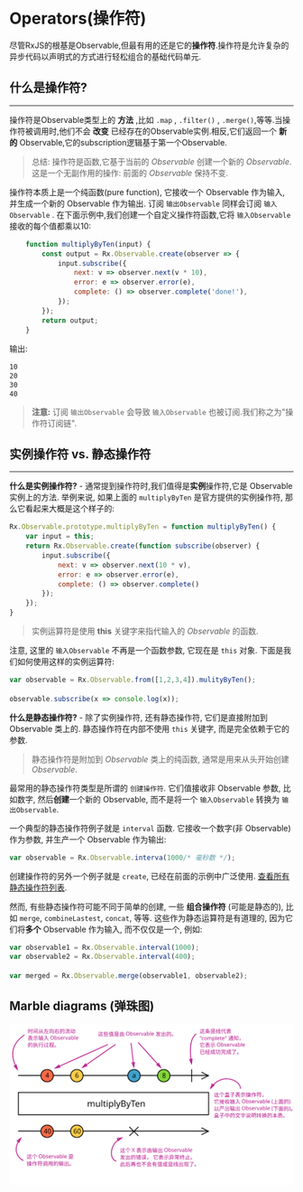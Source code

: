 # Operators(操作符)

尽管RxJS的根基是Observable,但最有用的还是它的**操作符**.操作符是允许复杂的异步代码以声明式的方式进行轻松组合的基础代码单元.

## 什么是操作符? 
---
操作符是Observable类型上的 **方法** ,比如 `.map` , `.filter()` , `.merge()`,等等.当操作符被调用时,他们不会 **改变** 已经存在的Observable实例.相反,它们返回一个 **新的** Observable,它的subscription逻辑基于第一个Observable.

> 总结: 操作符是函数,它基于当前的 *Observable* 创建一个新的 *Observable*. 这是一个无副作用的操作: 前面的 *Observable* 保持不变.

操作符本质上是一个纯函数(pure function), 它接收一个 Observable 作为输入, 并生成一个新的 Observable 作为输出. 订阅 `输出Observable` 同样会订阅 `输入Observable` . 在下面示例中,我们创建一个自定义操作符函数,它将 `输入Observable`接收的每个值都乘以10:
```javascript
    function multiplyByTen(input) {
        const output = Rx.Observable.create(observer => {
            input.subscribe({
                next: v => observer.next(v * 10),
                error: e => observer.error(e),
                complete: () => observer.complete('done!'),
            });
        });
        return output;
    }
```
输出:
```
10
20
30
40
```

> **注意:** 订阅 `输出Observable` 会导致 `输入Observable` 也被订阅.我们称之为"操作符订阅链".

## 实例操作符 vs. 静态操作符
---
**什么是实例操作符?** - 通常提到操作符时,我们值得是**实例**操作符,它是 Observable 实例上的方法. 举例来说, 如果上面的 `multiplyByTen` 是官方提供的实例操作符, 那么它看起来大概是这个样子的:
```javascript
Rx.Observable.prototype.multiplyByTen = function multiplyByTen() {
    var input = this;
    return Rx.Observable.create(function subscribe(observer) {
        input.subscribe({
            next: v => observer.next(10 * v),
            error: e => observer.error(e),
            complete: () => observer.complete()
        });
    });
}
```
> 实例运算符是使用 **this** 关键字来指代输入的 *Observable* 的函数.

注意, 这里的 `输入Observable` 不再是一个函数参数, 它现在是 `this` 对象. 下面是我们如何使用这样的实例运算符:
```javascript
var observable = Rx.Observable.from([1,2,3,4]).mulityByTen();

observable.subscribe(x => console.log(x));
```

**什么是静态操作符?** - 除了实例操作符, 还有静态操作符, 它们是直接附加到 Observable 类上的. 静态操作符在内部不使用 `this` 关键字, 而是完全依赖于它的参数.
> 静态操作符是附加到 *Observable* 类上的纯函数, 通常是用来从头开始创建 *Observable*.

最常用的静态操作符类型是所谓的 `创建操作符`. 它们值接收非 Observable 参数, 比如数字, 然后**创建**一个新的 Observable, 而不是将一个 `输入Observable` 转换为 `输出Observable`.

一个典型的静态操作符例子就是 `interval` 函数. 它接收一个数字(非 Observable) 作为参数, 并生产一个 Observable 作为输出:

```javascript
var observable = Rx.Observable.interva(1000/* 毫秒数 */);
```

创建操作符的另外一个例子就是 `create`, 已经在前面的示例中广泛使用. [查看所有静态操作符列表](http://cn.rx.js.org/manual/overview.html#h39).

然而, 有些静态操作符可能不同于简单的创建, 一些 **组合操作符** (可能是静态的), 比如 `merge`, `combineLastest`, `concat`, 等等. 这些作为静态运算符是有道理的, 因为它们将**多个** Observable 作为输入, 而不仅仅是一个, 例如:

```javascript
var observable1 = Rx.Observable.interval(1000);
var observable2 = Rx.Observable.interval(400);

var merged = Rx.Observable.merge(observable1, observable2);
```

## Marble diagrams (弹珠图)


![弹珠图](/assets/images/marble-diagram-anatomy.svg)